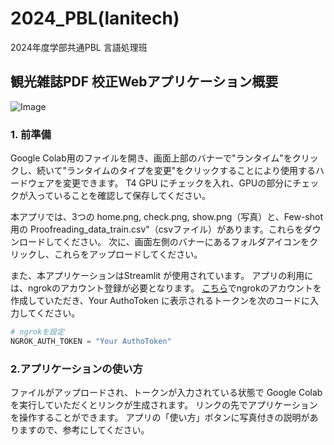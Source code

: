 # 2024_PBL(lanitech)
2024年度学部共通PBL 言語処理班

## 観光雑誌PDF 校正Webアプリケーション概要
![Image](https://github.com/user-attachments/assets/972142bf-508b-4f6d-959d-bd0719b50128)

### 1. 前準備

Google Colab用のファイルを開き、画面上部のバナーで"ランタイム"をクリックし、続いて"ランタイムのタイプを変更"をクリックすることにより使用するハードウェアを変更できます。
T4 GPU にチェックを入れ、GPUの部分にチェックが入っていることを確認して保存してください。

本アプリでは、3つの home.png, check.png, show.png（写真）と、Few-shot用の Proofreading_data_train.csv"（csvファイル）があります。これらをダウンロードしてください。
次に、画面左側のバナーにあるフォルダアイコンをクリックし、これらをアップロードしてください。

また、本アプリケーションはStreamlit が使用されています。
アプリの利用には、ngrokのアカウント登録が必要となります。
[こちら](https://ngrok.com/)でngrokのアカウントを作成していただき、Your AuthoToken に表示されるトークンを次のコードに入力してください。

```python
# ngrokを設定
NGROK_AUTH_TOKEN = "Your AuthoToken"
```

### 2.アプリケーションの使い方

ファイルがアップロードされ、トークンが入力されている状態で Google Colabを実行していただくとリンクが生成されます。
リンクの先でアプリケーションを操作することができます。
アプリの「使い方」ボタンに写真付きの説明がありますので、参考にしてください。

